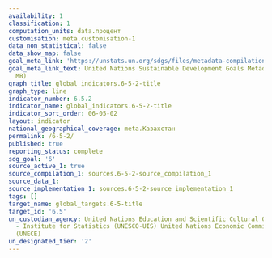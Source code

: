 ```yaml
---
availability: 1
classification: 1
computation_units: data.процент
customisation: meta.customisation-1
data_non_statistical: false
data_show_map: false
goal_meta_link: 'https://unstats.un.org/sdgs/files/metadata-compilation/Metadata-Goal-6.pdf '
goal_meta_link_text: United Nations Sustainable Development Goals Metadata (PDF 4.0
  MB)
graph_title: global_indicators.6-5-2-title
graph_type: line
indicator_number: 6.5.2
indicator_name: global_indicators.6-5-2-title
indicator_sort_order: 06-05-02
layout: indicator
national_geographical_coverage: meta.Казахстан
permalink: /6-5-2/
published: true
reporting_status: complete
sdg_goal: '6'
source_active_1: true
source_compilation_1: sources.6-5-2-source_compilation_1
source_data_1:
source_implementation_1: sources.6-5-2-source_implementation_1
tags: []
target_name: global_targets.6-5-title
target_id: '6.5'
un_custodian_agency: United Nations Education and Scientific Cultural Organisation
  - Institute for Statistics (UNESCO-UIS) United Nations Economic Commission for Europe
  (UNECE)
un_designated_tier: '2'
---
```

